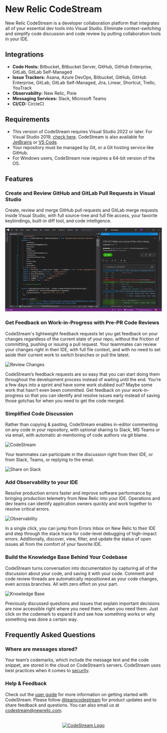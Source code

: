 # New Relic CodeStream

New Relic CodeStream is a developer collaboration platform that integrates all of your essential dev tools into Visual Studio. Eliminate context-switching and simplify code discussion and code review by putting collaboration tools in your IDE.

## Integrations

- **Code Hosts:** Bitbucket, Bitbucket Server, GitHub, GitHub Enterprise, GitLab, GitLab Self-Managed
- **Issue Trackers:** Asana, Azure DevOps, Bitbucket, GitHub, GitHub Enterprise, GitLab, GitLab Self-Managed, Jira, Linear, Shortcut, Trello, YouTrack
- **Observability:** New Relic, Pixie
- **Messaging Services:** Slack, Microsoft Teams
- **CI/CD:** CircleCI

## Requirements

- This version of CodeStream requires Visual Studio 2022 or later. For Visual Studio 2019, [check here](https://marketplace.visualstudio.com/items?itemName=CodeStream.codestream-vs). CodeStream is also available for [JetBrains](https://plugins.jetbrains.com/plugin/12206-codestream) or [VS Code](https://marketplace.visualstudio.com/items?itemName=CodeStream.codestream).
- Your repository must be managed by Git, or a Git hosting service like GitHub.
- For Windows users, CodeStream now requires a 64-bit version of the OS.

## Features

### Create and Review GitHub and GitLab Pull Requests in Visual Studio

Create, review and merge GitHub pull requests and GitLab merge requests inside Visual Studio, with full source-tree and full file access, your favorite keybindings, built-in diff tool, and code intelligence.

![Pull Request](https://raw.githubusercontent.com/TeamCodeStream/codestream-guide/develop/docs/src/assets/images/PullRequest-VS.png)

### Get Feedback on Work-in-Progress with Pre-PR Code Reviews

CodeStream's lightweight feedback requests let you get feedback on your changes regardless of the current state of your repo, without the friction of committing, pushing or issuing a pull request. Your teammates can review your changes right in their IDE, with full file context, and with no need to set aside their current work to switch branches or pull the latest.

![Review Changes](https://raw.githubusercontent.com/TeamCodeStream/codestream/develop/images/animated/CodeReviewPerform-VS.gif)

CodeStream’s feedback requests are so easy that you can start doing them throughout the development process instead of waiting until the end. You’re a few days into a sprint and have some work stubbed out? Maybe some work that hasn’t even been committed. Get feedback on your work-in-progress so that you can identify and resolve issues early instead of saving those gotchas for when you need to get the code merged.

### Simplified Code Discussion

Rather than copying & pasting, CodeStream enables in-editor commenting on any code in your repository, with optional sharing to Slack, MS Teams or via email, with automatic at-mentioning of code authors via git blame.

![CodeStream](https://raw.githubusercontent.com/TeamCodeStream/CodeStream/master/images/animated/DiscussCode-VS.gif)

Your teammates can participate in the discussion right from their IDE, or from Slack, Teams, or replying to the email.

![Share on Slack](https://raw.githubusercontent.com/TeamCodeStream/CodeStream/master/images/ShareOnSlack1.png)

### Add Observability to your IDE

Resolve production errors faster and improve software performance by bringing production telemetry from New Relic into your IDE. Operations and dev teams can identify application owners quickly and work together to resolve critical errors.

![Observability](https://raw.githubusercontent.com/TeamCodeStream/codestream/develop/images/animated/Observability-VS.gif)

In a single click, you can jump from Errors Inbox on New Relic to their IDE and step through the stack trace for code-level debugging of high-impact errors. Additionally, discover, view, filter, and update the status of open issues all from the comfort of your favorite IDE.

### Build the Knowledge Base Behind Your Codebase

CodeStream turns conversation into documentation by capturing all of the discussion about your code, and saving it with your code. Comment and code review threads are automatically repositioned as your code changes, even across branches. All with zero effort on your part.

![Knowledge Base](https://raw.githubusercontent.com/TeamCodeStream/CodeStream/master/images/animated/KnowledgeBase-VS.gif)

Previously discussed questions and issues that explain important decisions are now accessible right where you need them, when you need them. Just click on the codemark to expand it and see how something works or why something was done a certain way.

## Frequently Asked Questions

### Where are messages stored?

Your team’s codemarks, which include the message text and the code snippet, are stored in the cloud on CodeStream’s servers. CodeStream uses best practices when it comes to [security](https://www.codestream.com/security).

### Help & Feedback

Check out the [user guide](https://docs.newrelic.com/docs/codestream/) for more information on getting started with CodeStream. Please follow [@teamcodestream](http://twitter.com/teamcodestream) for product updates and to share feedback and questions. You can also email us at codestream@newrelic.com.

<p align="center">
  <br />
  <a title="Learn more about CodeStream" href="https://codestream.com?utm_source=vsmarket&utm_medium=banner&utm_campaign=codestream"><img src="https://alt-images.codestream.com/codestream_logo_vsmarketplace.png" alt="CodeStream Logo" /></a>
</p>
